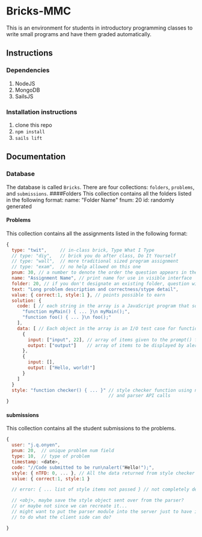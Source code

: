 Bricks-MMC
=======

This is an environment for students in introductory programming classes to write small programs and have them graded automatically.

## Instructions
### Dependencies
1. NodeJS
2. MongoDB
3. SailsJS

### Installation instructions
1. clone this repo
2. `npm install`
3. `sails lift`

## Documentation
### Database
The database is called `Bricks`. There are four collections: `folders`, `problems`, and `submissions`.
####Folders
This collection contains all the folders listed in the following format:
name: "Folder Name"
fnum: 20
id: randomly generated
#### Problems
This collection contains all the assignments listed in the following format:
```javascript
{
  type: "twit",     // in-class brick, Type What I Type
  // type: "diy",   // brick you do after class, Do It Yourself
  // type: "wall",  // more traditional sized program assignment
  // type: "exam",  // no help allowed on this one
  pnum: 30, // a number to denote the order the question appears in the assignments list
  name: "Assignment Name", // print name for use in visible interface
  folder: 20, // if you don't designate an existing folder, question will be hidden.
  text: "Long problem description and correctness/stype detail",
  value: { correct:1, style:1 }, // points possible to earn
  solution: {
    code: [ // each string in the array is a JavaScript program that solves the problem
      "function myMain() { ... }\n myMain();",
      "function foo() { ... }\n foo();"
    ],
    data: [ // Each object in the array is an I/O test case for functional correctness
      {
        input: ["input", 22], // array of items given to the prompt() function, in sequence.
        output: ["output"]    // array of items to be displayed by alert(). Order does not matter.
      },
      {
        input: [],
        output: ["Hello, world!"]
      }
    ]
  }
  style: "function checker() { ... }" // style checker function using node asserts 
                                      // and parser API calls 
}
```
#### submissions
This collection contains all the student submissions to the problems.
```javascript
{
  user: "j.q.onyen",
  pnum: 20,  // unique problem num field
  type: 10,  // type of problem
  timestamp: <date>,
  code: "//Code submitted to be run\nalert("Hello!");",
  style: { nTFD: 0, ... }, // All the data returned from style checker
  value: { correct:1, style:1 } 

  // error: { ... list of style items not passed } // not completely designed yet

  // <obj>, maybe save the style object sent over from the parser?
  // or maybe not since we can recreate it... 
  // might want to put the parser module into the server just to have it able 
  // to do what the client side can do?

}
```
